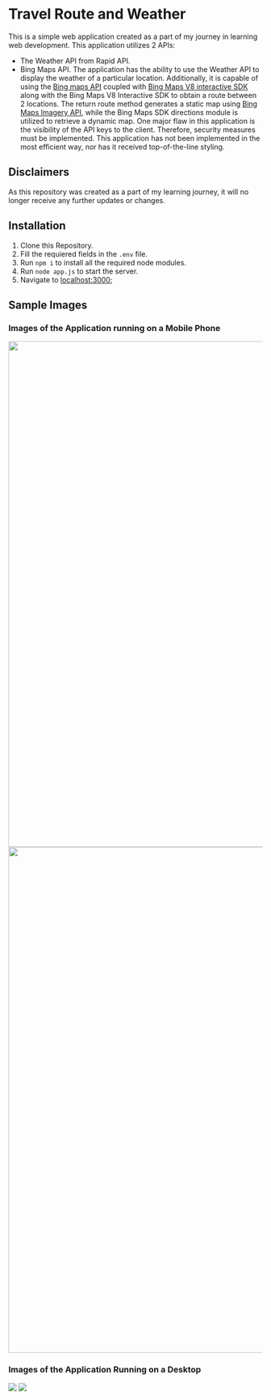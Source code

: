 # Travel Route and Weather
This is a simple web application created as a part of my journey in learning web development.
This application utilizes 2 APIs:
 - The Weather API from Rapid API. 
 - Bing Maps API.
The application has the ability to use the Weather API to display the weather of a particular location. Additionally, it is capable of using the [Bing maps API](https://learn.microsoft.com/en-us/bingmaps/rest-services/) coupled with [Bing Maps V8 interactive SDK](https://www.bing.com/api/maps/sdkrelease/mapcontrol/isdk)  along with the Bing Maps V8 Interactive SDK to obtain a route between 2 locations.
The return route method generates a static map using [Bing Maps Imagery API](https://learn.microsoft.com/en-us/bingmaps/rest-services/imagery/), while the Bing Maps SDK directions module is utilized to retrieve a dynamic map.
One major flaw in this application is the visibility of the API keys to the client. Therefore, security measures must be implemented.
This application has not been implemented in the most efficient way, nor has it received top-of-the-line styling.

## Disclaimers
As this repository was created as a part of my learning journey, it will no longer receive any further updates or changes.

## Installation
1. Clone this Repository.
2. Fill the requiered fields in the `.env` file.
3. Run `npm i` to install all the required node modules.
4. Run `node app.js` to start the server.
5. Navigate to [localhost:3000](http://localhost:3000/);

## Sample Images

### Images of the Application running on a Mobile Phone
<pictures>
  <img src="https://github.com/EtheriousKing/travel-route-and-weather/assets/82433285/0d6217bb-4462-4de8-a6fe-c88c3a7fd4d2" height=1000px/>
  <img src = "https://github.com/EtheriousKing/travel-route-and-weather/assets/82433285/cc279017-ee9e-4c24-92e9-1e90c85c47d6" height= 1000px/> 
</pictures>

### Images of the Application Running on a Desktop
<pictures>
  <img src="https://github.com/EtheriousKing/travel-route-and-weather/assets/82433285/0566152a-5d96-429d-ac68-9879a9876fcf"/>
  <img src="https://github.com/EtheriousKing/travel-route-and-weather/assets/82433285/0ec070e6-63fa-4ef4-a79d-fd432c9cc54a"/>
</pictures>
